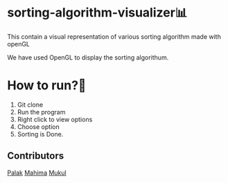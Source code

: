 # sorting-algorithm-visualizer📊
This contain a visual representation  of various sorting algorithm made with openGL 

We have used OpenGL to display the sorting algorithum.

# How to run?🤔
1. Git clone
2. Run the program
3. Right click to view options
4. Choose option
5. Sorting is Done.


## Contributors
[Palak](https://github.com/Palak-137)
[Mahima](https://github.com/starmahima)
[Mukul](https://github.com/Kevin-DeBruyne)
